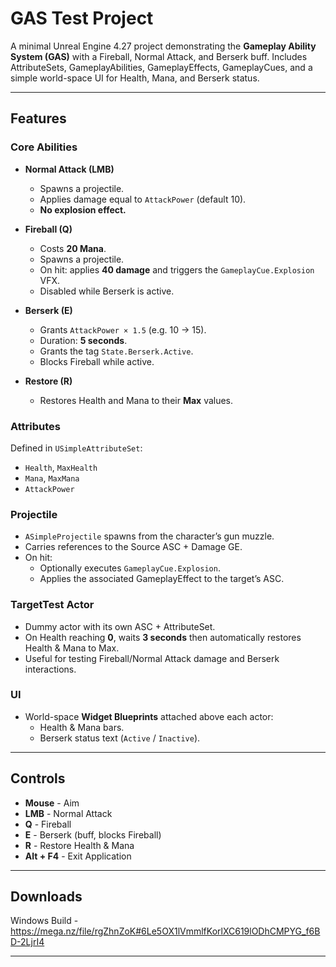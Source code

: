 # GAS Test Project

A minimal Unreal Engine 4.27 project demonstrating the **Gameplay Ability System (GAS)** with a Fireball, Normal Attack, and Berserk buff. Includes AttributeSets, GameplayAbilities, GameplayEffects, GameplayCues, and a simple world-space UI for Health, Mana, and Berserk status.

---

## Features

### Core Abilities
- **Normal Attack (LMB)**  
  - Spawns a projectile.  
  - Applies damage equal to `AttackPower` (default 10).  
  - **No explosion effect.**

- **Fireball (Q)**  
  - Costs **20 Mana**.  
  - Spawns a projectile.  
  - On hit: applies **40 damage** and triggers the `GameplayCue.Explosion` VFX.  
  - Disabled while Berserk is active.

- **Berserk (E)**  
  - Grants `AttackPower × 1.5` (e.g. 10 → 15).  
  - Duration: **5 seconds**.  
  - Grants the tag `State.Berserk.Active`.  
  - Blocks Fireball while active.

- **Restore (R)**  
  - Restores Health and Mana to their **Max** values.

### Attributes
Defined in `USimpleAttributeSet`:
- `Health`, `MaxHealth`
- `Mana`, `MaxMana`
- `AttackPower`

### Projectile
- `ASimpleProjectile` spawns from the character’s gun muzzle.
- Carries references to the Source ASC + Damage GE.  
- On hit:
  - Optionally executes `GameplayCue.Explosion`.  
  - Applies the associated GameplayEffect to the target’s ASC.  

### TargetTest Actor
- Dummy actor with its own ASC + AttributeSet.  
- On Health reaching **0**, waits **3 seconds** then automatically restores Health & Mana to Max.  
- Useful for testing Fireball/Normal Attack damage and Berserk interactions.

### UI
- World-space **Widget Blueprints** attached above each actor:
  - Health & Mana bars.  
  - Berserk status text (`Active` / `Inactive`).

---

## Controls

- **Mouse** - Aim
- **LMB** - Normal Attack  
- **Q** - Fireball  
- **E** - Berserk (buff, blocks Fireball)  
- **R** - Restore Health & Mana  
- **Alt + F4** - Exit Application

---

## Downloads
Windows Build - https://mega.nz/file/rgZhnZoK#6Le5OX1lVmmlfKorlXC619lODhCMPYG_f6BD-2LjrI4

---
